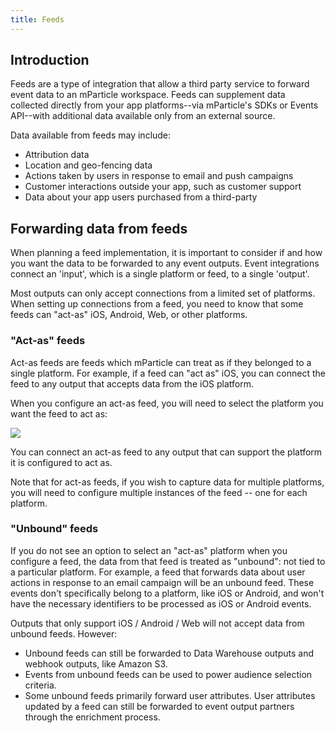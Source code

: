 ```yaml
---
title: Feeds
---
```


## Introduction

Feeds are a type of integration that allow a third party service to forward event data to an mParticle workspace. Feeds can supplement data collected directly from your app platforms--via mParticle's SDKs or Events API--with additional data available only from an external source.

Data available from feeds may include:

* Attribution data
* Location and geo-fencing data
* Actions taken by users in response to email and push campaigns
* Customer interactions outside your app, such as customer support
* Data about your app users purchased from a third-party

## Forwarding data from feeds

When planning a feed implementation, it is important to consider if and how you want the data to be forwarded to any event outputs. Event integrations connect an 'input', which is a single platform or feed, to a single 'output'. 

Most outputs can only accept connections from a limited set of platforms. When setting up connections from a feed, you need to know that some feeds can "act-as" iOS, Android, Web, or other platforms.

### "Act-as" feeds

Act-as feeds are feeds which mParticle can treat as if they belonged to a single platform. For example, if a feed can "act as" iOS, you can connect the feed to any output that accepts data from the iOS platform.

When you configure an act-as feed, you will need to select the platform you want the feed to act as:

![](/images/feeds-act-as-setup.png)

You can connect an act-as feed to any output that can support the platform it is configured to act as.

Note that for act-as feeds, if you wish to capture data for multiple platforms, you will need to configure multiple instances of the feed -- one for each platform.

### "Unbound" feeds

If you do not see an option to select an "act-as" platform when you configure a feed, the data from that feed is treated as "unbound": not tied to a particular platform. For example, a feed that forwards data about user actions in response to an email campaign will be an unbound feed. These events don't specifically belong to a platform, like iOS or Android, and won't have the necessary identifiers to be processed as iOS or Android events.

Outputs that only support iOS / Android / Web will not accept data from unbound feeds. However:

* Unbound feeds can still be forwarded to Data Warehouse outputs and webhook outputs, like Amazon S3.
* Events from unbound feeds can be used to power audience selection criteria.
* Some unbound feeds primarily forward user attributes. User attributes updated by a feed can still be forwarded to event output partners through the enrichment process.

